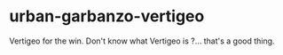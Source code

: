 # urban-garbanzo-vertigeo
Vertigeo for the win. Don't know what Vertigeo is ?... that's a good thing.
